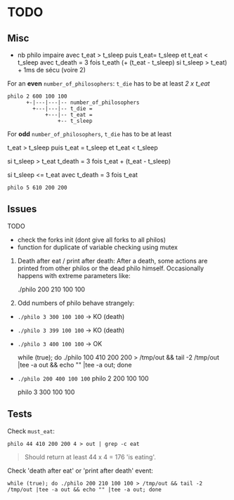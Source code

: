 
#           TODO

##  Misc

- nb philo impaire avec t_eat > t_sleep puis t_eat= t_sleep et t_eat < t_sleep
  avec t_death = 3 fois t_eath (+ (t_eat - t_sleep) si t_sleep > t_eat) + 1ms de
  sécu (voire 2)

For an **even** `number_of_philosophers`:
`t_die` has to be at least *2 x t_eat*

    philo 2 600 100 100
          +-|---|---|-- number_of_philosophers
            +---|---|-- t_die =
                +---|-- t_eat =
                    +-- t_sleep

For **odd** `number_of_philosophers`,
`t_die` has to be at least

t_eat > t_sleep puis t_eat = t_sleep et t_eat < t_sleep

si t_sleep > t_eat
t_death = 3 fois t_eat + (t_eat - t_sleep)

si t_sleep <= t_eat
avec t_death = 3 fois t_eat

    philo 5 610 200 200

##  Issues

TODO
- check the forks init (dont give all forks to all philos)
- function for duplicate of variable checking using mutex

1. Death after eat / print after death: After a death, some actions are printed
from other philos or the dead philo himself.  Occasionally happens with extreme
parameters like:

    ./philo 200 210 100 100

2. Odd numbers of philo behave strangely:
- `./philo 3 300 100 100` -> KO (death)
- `./philo 3 399 100 100` -> KO (death)
- `./philo 3 400 100 100` -> OK

    while (true); do ./philo 100 410 200 200 > /tmp/out && tail -2 /tmp/out |tee -a out && echo "" |tee -a out; done

- `./philo 200 400 100 100`
    philo 2 200 100 100

    philo 3 300 100 100

##  Tests

Check `must_eat`:

    philo 44 410 200 200 4 > out | grep -c eat

> Should return at least 44 x 4 = 176 'is eating'.

Check 'death after eat' or 'print after death' event:

    while (true); do ./philo 200 210 100 100 > /tmp/out && tail -2 /tmp/out |tee -a out && echo "" |tee -a out; done

